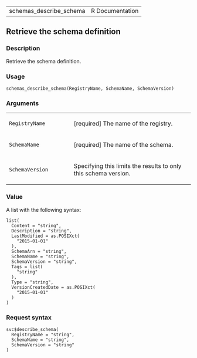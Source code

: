 <table style="width: 100%;">
<tbody>
<tr class="odd">
<td>schemas_describe_schema</td>
<td style="text-align: right;">R Documentation</td>
</tr>
</tbody>
</table>

## Retrieve the schema definition

### Description

Retrieve the schema definition.

### Usage

    schemas_describe_schema(RegistryName, SchemaName, SchemaVersion)

### Arguments

<table>
<colgroup>
<col style="width: 35%" />
<col style="width: 65%" />
</colgroup>
<tbody>
<tr class="odd">
<td><code
id="schemas_describe_schema_:_RegistryName">RegistryName</code></td>
<td><p>[required] The name of the registry.</p></td>
</tr>
<tr class="even">
<td><code
id="schemas_describe_schema_:_SchemaName">SchemaName</code></td>
<td><p>[required] The name of the schema.</p></td>
</tr>
<tr class="odd">
<td><code
id="schemas_describe_schema_:_SchemaVersion">SchemaVersion</code></td>
<td><p>Specifying this limits the results to only this schema
version.</p></td>
</tr>
</tbody>
</table>

### Value

A list with the following syntax:

    list(
      Content = "string",
      Description = "string",
      LastModified = as.POSIXct(
        "2015-01-01"
      ),
      SchemaArn = "string",
      SchemaName = "string",
      SchemaVersion = "string",
      Tags = list(
        "string"
      ),
      Type = "string",
      VersionCreatedDate = as.POSIXct(
        "2015-01-01"
      )
    )

### Request syntax

    svc$describe_schema(
      RegistryName = "string",
      SchemaName = "string",
      SchemaVersion = "string"
    )
